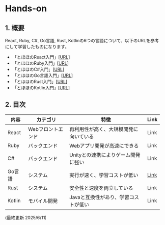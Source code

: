 # Hands-on

## 1. 概要
React, Ruby, C#, Go言語, Rust, Kotlinの6つの言語について、以下のURLを参考にして学習したものになります。<br>
- 「とほほのReact入門」[[URL](https://www.tohoho-web.com/ex/react.html)]
- 「とほほのRuby入門」[[URL](https://www.tohoho-web.com/ruby/index.html)]
- 「とほほのC#入門」[[URL](https://www.tohoho-web.com/ex/c-sharp.html)]
- 「とほほのGo言語入門」[[URL](https://www.tohoho-web.com/ex/golang.html)]
- 「とほほのRust入門」[[URL](https://www.tohoho-web.com/ex/rust.html)]
- 「とほほのKotlin入門」[[URL](https://www.tohoho-web.com/ex/kotlin.html)]

## 2. 目次
| 内容 | カテゴリ | 特徴 | Link |
|--|--|--|--|
| React | Webフロントエンド | 再利用性が高く、大規模開発に向いている | Link |
| Ruby | バックエンド | Webアプリ開発が高速にできる | Link |
| C# | バックエンド | Unityとの連携によりゲーム開発に強い | Link |
| Go言語 | システム | 実行が速く、学習コストが低い | [Link](https://github.com/j329nish/Hands-On/tree/main/Go#go%E8%A8%80%E8%AA%9E) |
| Rust | システム | 安全性と速度を両立している | Link |
| Kotlin | モバイル開発 | Javaと互換性があり、学習コストが低い | Link |

(最終更新 2025/6/11)
